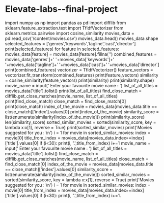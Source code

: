 # Elevate-labs--final-project
import numpy as np
import pandas as pd
import difflib
from sklearn.feature_extraction.text import TfidfVectorizer
from sklearn.metrics.pairwise import cosine_similarity
movies_data = pd.read_csv('/content/movies.csv')
movies_data.head()
movies_data.shape
selected_features = ['genres','keywords','tagline','cast','director']
print(selected_features)
for feature in selected_features:
  movies_data[feature] = movies_data[feature].fillna('')
combined_features = movies_data['genres']+' '+movies_data['keywords']+' '+movies_data['tagline']+' '+movies_data['cast']+' '+movies_data['director']
print(combined_features)
vectorizer = TfidfVectorizer()
feature_vectors = vectorizer.fit_transform(combined_features)
print(feature_vectors)
similarity = cosine_similarity(feature_vectors)
print(similarity)
print(similarity.shape)
movie_name = input(' Enter your favourite movie name : ')
list_of_all_titles = movies_data['title'].tolist()
print(list_of_all_titles)
find_close_match = difflib.get_close_matches(movie_name, list_of_all_titles)
print(find_close_match)
close_match = find_close_match[0]
print(close_match)
index_of_the_movie = movies_data[movies_data.title == close_match]['index'].values[0]
print(index_of_the_movie)
similarity_score = list(enumerate(similarity[index_of_the_movie]))
print(similarity_score)
len(similarity_score)
sorted_similar_movies = sorted(similarity_score, key = lambda x:x[1], reverse = True)
print(sorted_similar_movies)
print('Movies suggested for you : \n')
i = 1
for movie in sorted_similar_movies:
  index = movie[0]
  title_from_index = movies_data[movies_data.index==index]['title'].values[0]
  if (i<30):
    print(i, '.',title_from_index)
    i+=1
movie_name = input(' Enter your favourite movie name : ')
list_of_all_titles = movies_data['title'].tolist()
find_close_match = difflib.get_close_matches(movie_name, list_of_all_titles)
close_match = find_close_match[0]
index_of_the_movie = movies_data[movies_data.title == close_match]['index'].values[0]
similarity_score = list(enumerate(similarity[index_of_the_movie]))
sorted_similar_movies = sorted(similarity_score, key = lambda x:x[1], reverse = True)
print('Movies suggested for you : \n')
i = 1
for movie in sorted_similar_movies:
  index = movie[0]
  title_from_index = movies_data[movies_data.index==index]['title'].values[0]
  if (i<30):
    print(i, '.',title_from_index)
    i+=1.
